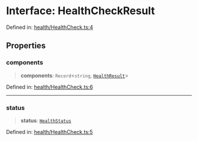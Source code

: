 # Interface: HealthCheckResult

Defined in: [health/HealthCheck.ts:4](https://github.com/actuatorjs/actuatorjs/blob/811cc816821da2ac29627c8cd714b1bee6f2409b/src/health/HealthCheck.ts#L4)

## Properties

### components

> **components**: `Record`\<`string`, [`HealthResult`](HealthResult.md)\>

Defined in: [health/HealthCheck.ts:6](https://github.com/actuatorjs/actuatorjs/blob/811cc816821da2ac29627c8cd714b1bee6f2409b/src/health/HealthCheck.ts#L6)

***

### status

> **status**: [`HealthStatus`](../type-aliases/HealthStatus.md)

Defined in: [health/HealthCheck.ts:5](https://github.com/actuatorjs/actuatorjs/blob/811cc816821da2ac29627c8cd714b1bee6f2409b/src/health/HealthCheck.ts#L5)

